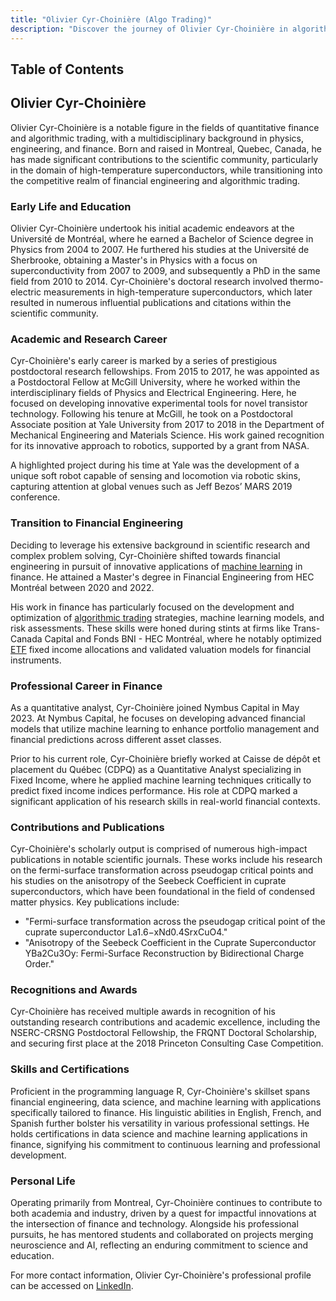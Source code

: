 ```yaml
---
title: "Olivier Cyr-Choinière (Algo Trading)"
description: "Discover the journey of Olivier Cyr-Choinière in algorithmic trading from scientific research in superconductors to mastering financial engineering and machine learning."
---
```




## Table of Contents

## Olivier Cyr-Choinière

Olivier Cyr-Choinière is a notable figure in the fields of quantitative finance and algorithmic trading, with a multidisciplinary background in physics, engineering, and finance. Born and raised in Montreal, Quebec, Canada, he has made significant contributions to the scientific community, particularly in the domain of high-temperature superconductors, while transitioning into the competitive realm of financial engineering and algorithmic trading.

### Early Life and Education

Olivier Cyr-Choinière undertook his initial academic endeavors at the Université de Montréal, where he earned a Bachelor of Science degree in Physics from 2004 to 2007. He furthered his studies at the Université de Sherbrooke, obtaining a Master's in Physics with a focus on superconductivity from 2007 to 2009, and subsequently a PhD in the same field from 2010 to 2014. Cyr-Choinière's doctoral research involved thermo-electric measurements in high-temperature superconductors, which later resulted in numerous influential publications and citations within the scientific community.

### Academic and Research Career

Cyr-Choinière's early career is marked by a series of prestigious postdoctoral research fellowships. From 2015 to 2017, he was appointed as a Postdoctoral Fellow at McGill University, where he worked within the interdisciplinary fields of Physics and Electrical Engineering. Here, he focused on developing innovative experimental tools for novel transistor technology. Following his tenure at McGill, he took on a Postdoctoral Associate position at Yale University from 2017 to 2018 in the Department of Mechanical Engineering and Materials Science. His work gained recognition for its innovative approach to robotics, supported by a grant from NASA.

A highlighted project during his time at Yale was the development of a unique soft robot capable of sensing and locomotion via robotic skins, capturing attention at global venues such as Jeff Bezos’ MARS 2019 conference.

### Transition to Financial Engineering

Deciding to leverage his extensive background in scientific research and complex problem solving, Cyr-Choinière shifted towards financial engineering in pursuit of innovative applications of [machine learning](/wiki/machine-learning) in finance. He attained a Master's degree in Financial Engineering from HEC Montréal between 2020 and 2022.

His work in finance has particularly focused on the development and optimization of [algorithmic trading](/wiki/algorithmic-trading) strategies, machine learning models, and risk assessments. These skills were honed during stints at firms like Trans-Canada Capital and Fonds BNI - HEC Montréal, where he notably optimized [ETF](/wiki/etf-trading-strategies) fixed income allocations and validated valuation models for financial instruments.

### Professional Career in Finance

As a quantitative analyst, Cyr-Choinière joined Nymbus Capital in May 2023. At Nymbus Capital, he focuses on developing advanced financial models that utilize machine learning to enhance portfolio management and financial predictions across different asset classes.

Prior to his current role, Cyr-Choinière briefly worked at Caisse de dépôt et placement du Québec (CDPQ) as a Quantitative Analyst specializing in Fixed Income, where he applied machine learning techniques critically to predict fixed income indices performance. His role at CDPQ marked a significant application of his research skills in real-world financial contexts.

### Contributions and Publications

Cyr-Choinière's scholarly output is comprised of numerous high-impact publications in notable scientific journals. These works include his research on the fermi-surface transformation across pseudogap critical points and his studies on the anisotropy of the Seebeck Coefficient in cuprate superconductors, which have been foundational in the field of condensed matter physics. Key publications include:

- "Fermi-surface transformation across the pseudogap critical point of the cuprate superconductor La1.6−xNd0.4SrxCuO4."
- "Anisotropy of the Seebeck Coefficient in the Cuprate Superconductor YBa2Cu3Oy: Fermi-Surface Reconstruction by Bidirectional Charge Order."

### Recognitions and Awards

Cyr-Choinière has received multiple awards in recognition of his outstanding research contributions and academic excellence, including the NSERC-CRSNG Postdoctoral Fellowship, the FRQNT Doctoral Scholarship, and securing first place at the 2018 Princeton Consulting Case Competition.

### Skills and Certifications

Proficient in the programming language R, Cyr-Choinière's skillset spans financial engineering, data science, and machine learning with applications specifically tailored to finance. His linguistic abilities in English, French, and Spanish further bolster his versatility in various professional settings. He holds certifications in data science and machine learning applications in finance, signifying his commitment to continuous learning and professional development.

### Personal Life

Operating primarily from Montreal, Cyr-Choinière continues to contribute to both academia and industry, driven by a quest for impactful innovations at the intersection of finance and technology. Alongside his professional pursuits, he has mentored students and collaborated on projects merging neuroscience and AI, reflecting an enduring commitment to science and education.

For more contact information, Olivier Cyr-Choinière's professional profile can be accessed on [LinkedIn](https://www.linkedin.com/in/olivier-cyr-choiniere).